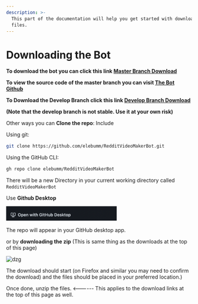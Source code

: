 ```yaml
---
description: >-
  This part of the documentation will help you get started with downloading the
  files.
---
```


# Downloading the Bot

**To download the bot you can click this link  [Master Branch Download](https://github.com/elebumm/RedditVideoMakerBot/archive/refs/heads/master.zip)**

**To view the source code of the master branch you can visit [The Bot Github](https://github.com/elebumm/RedditVideoMakerBot)**

**To Download the Develop Branch click this link [Develop Branch Download](https://github.com/elebumm/RedditVideoMakerBot/archive/refs/heads/develop.zip)**

**(Note that the develop branch is not stable. Use it at your own risk)**

Other ways you can **Clone the repo**: Include

Using git:

```bash
git clone https://github.com/elebumm/RedditVideoMakerBot.git
```

Using the GitHub CLI:

```bash
gh repo clone elebumm/RedditVideoMakerBot
```

There will be a new Directory in your current working directory called ```RedditVideoMakerBot```

Use **Github Desktop**

<img src=".gitbook/assets/image (1) (1) (1) (1) (1).png" width="300" heigth="300" alt="GD">

The repo will appear in your GitHub desktop app.

or by **downloading the zip** (This is same thing as the downloads at the top of this page)

![dzg](<.gitbook/assets/image (1) (1).png>)

The download should start (on Firefox and similar you may need to confirm the download) and the files should be placed in your preferred location.)

Once done, unzip the files. <------ This applies to the download links at the top of this page as well.
